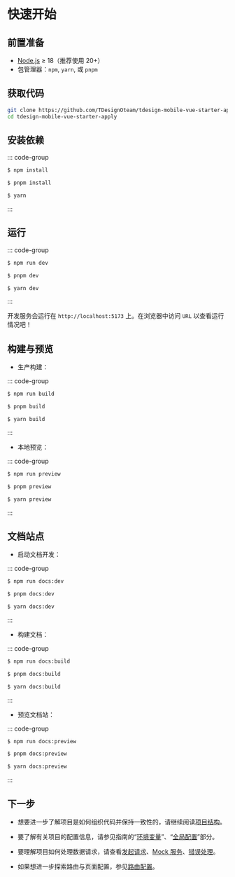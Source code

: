 # 快速开始

## 前置准备

- [Node.js](https://nodejs.org/) ≥ 18（推荐使用 20+）
- 包管理器：`npm`, `yarn`, 或 `pnpm`

## 获取代码

```sh
git clone https://github.com/TDesignOteam/tdesign-mobile-vue-starter-apply
cd tdesign-mobile-vue-starter-apply
```

## 安装依赖

::: code-group

```sh [npm]
$ npm install
```

```sh [pnpm]
$ pnpm install
```

```sh [yarn]
$ yarn
```

:::

## 运行

::: code-group

```sh [npm]
$ npm run dev
```

```sh [pnpm]
$ pnpm dev
```

```sh [yarn]
$ yarn dev
```

:::

开发服务会运行在 `http://localhost:5173` 上。在浏览器中访问 `URL` 以查看运行情况吧！

## 构建与预览

- 生产构建：

::: code-group

```sh [npm]
$ npm run build
```

```sh [pnpm]
$ pnpm build
```

```sh [yarn]
$ yarn build
```

:::

- 本地预览：

::: code-group

```sh [npm]
$ npm run preview
```

```sh [pnpm]
$ pnpm preview
```

```sh [yarn]
$ yarn preview
```

:::

## 文档站点

- 启动文档开发：

::: code-group

```sh [npm]
$ npm run docs:dev
```

```sh [pnpm]
$ pnpm docs:dev
```

```sh [yarn]
$ yarn docs:dev
```

:::

- 构建文档：

::: code-group

```sh [npm]
$ npm run docs:build
```

```sh [pnpm]
$ pnpm docs:build
```

```sh [yarn]
$ yarn docs:build
```

:::

- 预览文档站：

::: code-group

```sh [npm]
$ npm run docs:preview
```

```sh [pnpm]
$ pnpm docs:preview
```

```sh [yarn]
$ yarn docs:preview
```

:::

## 下一步

- 想要进一步了解项目是如何组织代码并保持一致性的，请继续阅读[项目结构](./develop.md#项目结构)。

- 要了解有关项目的配置信息，请参见指南的“[环境变量](./develop.md#环境变量)”、“[全局配置](./develop.md#全局配置)”部分。

- 要理解项目如何处理数据请求，请查看[发起请求](./request-data.md#发起请求)、[Mock 服务](./request-data.md#mock-服务)、[错误处理](./request-data.md#统一错误处理与提示)。

- 如果想进一步探索路由与页面配置，参见[路由配置](./router.md)。
